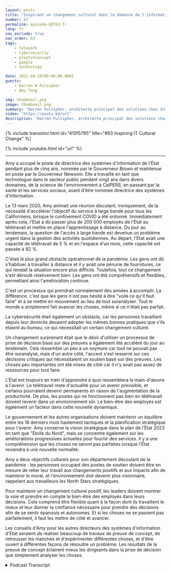 ```yaml
---
layout: posts
title: "Inspirant un changement culturel dans le domaine de l'informatique"
number: 63
permalink: episode-EDT63-fr
lang: fr
nav_exclude: true
nav_order: 63
tags:
    - telework
    - cybersecurity
    - proofofconcept
    - people
    - technology

date: 2021-08-26T00:00:00.000Z
guests:
    - Darren W Pulsipher
    - Amy Tong

img: thumbnail.png
image: thumbnail.png
summary: "Darren Pulsipher, architecte principal des solutions chez Intel, discute avec Amy Tong, CIO de l'État de Californie, de l'inspiration pour le changement culturel à la suite de la pandémie de COVID."
video: "https://youtu.be/url"
description: "Darren Pulsipher, architecte principal des solutions chez Intel, discute avec Amy Tong, CIO de l'État de Californie, de l'inspiration pour le changement culturel à la suite de la pandémie de COVID."
---
```


<div>
{% include transistor.html id="410f5795" title="#63 Inspiring IT Cultural Change" %}

{% include youtube.html id="url" %}
</div>

---

Amy a occupé le poste de directrice des systèmes d'information de l'État pendant plus de cinq ans, nommée par le Gouverneur Brown et maintenue en poste par le Gouverneur Newsom. Elle a travaillé en tant que technologue dans le secteur public pendant vingt ans dans divers domaines, de la science de l'environnement à CalPERS, en passant par la santé et les services sociaux, avant d'être nommée directrice des systèmes d'information.

Le 13 mars 2020, Amy animait une réunion discutant, ironiquement, de la nécessité d'accélérer l'objectif du service à large bande pour tous les Californiens, lorsque le confinement COVID a été ordonné. Immédiatement après cela, l'État a dû passer plus de 200 000 employés de l'État au télétravail et mettre en place l'apprentissage à distance. Du jour au lendemain, la question de l'accès à large bande est devenue un problème urgent dans la gestion des activités quotidiennes. Au départ, l'État avait une capacité de télétravail de 5 % et en l'espace d'un mois, cette capacité est passée à 92 %.

C'était le plus grand obstacle opérationnel de la pandémie. Les gens ont dû s'habituer à travailler à distance et il y avait une pénurie de fournitures, ce qui rendait la situation encore plus difficile. Toutefois, tout ce changement s'est déroulé relativement bien. Les gens ont été compréhensifs et flexibles, permettant ainsi l'amélioration continue.

C'est un processus qui prendrait normalement des années à accomplir. La différence, c'est que les gens n'ont pas hésité à dire "voilà ce qu'il faut faire" et à se mettre en mouvement au lieu de tout suranalyser. Tout le monde a simplement fait avancer les choses, même si ce n'était pas parfait.

La cybersécurité était également un obstacle, car les personnes travaillant depuis leur domicile devaient adopter les mêmes bonnes pratiques que s'ils étaient au bureau, ce qui nécessitait un certain changement culturel.

Un changement surprenant était que le désir d'utiliser un processus de prise de décision basé sur des preuves a également été accéléré du jour au lendemain. Cela ressemble un peu à un oxymore car tout ne pouvait pas être suranalysé, mais d'un autre côté, l'accent s'est resserré sur ces décisions critiques qui nécessitaient un soutien basé sur des preuves. Les choses peu importantes ont été mises de côté car il n'y avait pas assez de ressources pour tout faire.

L'État est toujours en train d'apprendre à quoi ressemblera la main-d'œuvre à l'avenir. Le télétravail reste d'actualité pour un avenir prévisible, et certains pourraient devenir permanents en raison de l'augmentation de la productivité. De plus, les postes qui ne fonctionnent pas bien en télétravail doivent revenir dans un environnement sûr. Le bien-être des employés est également un facteur dans cette nouvelle dynamique.

Le gouvernement et les autres organisations doivent maintenir un équilibre entre les 18 derniers mois hautement tactiques et la planification stratégique pour l'avenir. Amy conserve la vision stratégique dans le plan de l'État 2023 en tant que "Étoile du Nord", mais se concentre également sur les améliorations progressives actuelles pour fournir des services. Il y a une compréhension que les choses ne seront pas parfaites lorsque l'État reviendra à une nouvelle normalité.

Amy a deux objectifs culturels pour son département découlant de la pandémie : les personnes occupant des postes de soutien doivent être en mesure de relier leur travail aux changements positifs et aux impacts afin de maintenir le moral, et l'environnement doit devenir plus visionnaire, rappelant aux travailleurs les North Stars stratégiques.

Pour maintenir un changement culturel positif, les leaders doivent montrer la voie et prendre en compte le bien-être des employés dans leurs décisions. Cela comprend être flexible quant à la façon dont ils travaillent le mieux et leur donner la confiance nécessaire pour prendre des décisions afin de se sentir épanouis et autonomes. Et si les choses ne se passent pas parfaitement, il faut les mettre de côté et avancer.

Les conseils d'Amy pour les autres directeurs des systèmes d'information d'État seraient de réaliser beaucoup de travaux de preuve de concept, de retrousser les manches et d'expérimenter différentes choses, et d'être ouvert à différentes façons de résoudre un problème. Les résultats de la preuve de concept éclairent mieux les dirigeants dans la prise de décision que simplement analyser les choses.



<details>
<summary> Podcast Transcript </summary>

<p></p>

</details>
